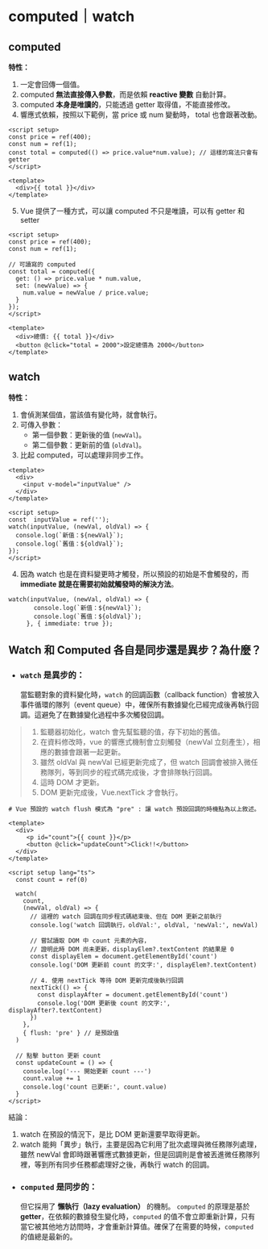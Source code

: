# computed｜watch

<h2>computed</h2>

<b>特性：</b>

1.  一定會回傳一個值。
2.  computed **無法直接傳入參數**，而是依賴 **reactive 變數** 自動計算。
3.  computed **本身是唯讀的**，只能透過 getter 取得值，不能直接修改。
4.  響應式依賴，按照以下範例，當 price 或 num 變動時， total 也會跟著改動。

```
<script setup>
const price = ref(400);
const num = ref(1);
const total = computed(() => price.value*num.value); // 這樣的寫法只會有 getter
</script>

<template>
  <div>{{ total }}</div>
</template>

```

5. Vue 提供了一種方式，可以讓 computed 不只是唯讀，可以有 getter 和 setter

```
<script setup>
const price = ref(400);
const num = ref(1);

// 可讀寫的 computed
const total = computed({
  get: () => price.value * num.value,
  set: (newValue) => {
    num.value = newValue / price.value;
  }
});
</script>

<template>
  <div>總價: {{ total }}</div>
  <button @click="total = 2000">設定總價為 2000</button>
</template>
```

## watch

<b>特性：</b>

1. 會偵測某個值，當該值有變化時，就會執行。
2. 可傳入參數：
   - 第一個參數：更新後的值 (`newVal`)。
   - 第二個參數：更新前的值 (`oldVal`)。
3. 比起 computed，可以處理非同步工作。

```
<template>
  <div>
    <input v-model="inputValue" />
  </div>
</template>

<script setup>
const  inputValue = ref('');
watch(inputValue, (newVal, oldVal) => {
  console.log(`新值：${newVal}`);
  console.log(`舊值：${oldVal}`);
});
</script>
```

4. 因為 watch 也是在資料變更時才觸發，所以預設的初始是不會觸發的，而 **immediate 就是在需要初始就觸發時的解決方法**。

```
watch(inputValue, (newVal, oldVal) => {
       console.log(`新值：${newVal}`);
       console.log(`舊值：${oldVal}`);
     }, { immediate: true });
```

## **Watch 和 Computed 各自是同步還是異步？為什麼？**

- ### `watch` 是異步的：
  當監聽對象的資料變化時，`watch` 的回調函數（callback function）會被放入事件循環的隊列（event queue）中，確保所有數據變化已經完成後再執行回調。這避免了在數據變化過程中多次觸發回調。

> 1. 監聽器初始化，watch 會先幫監聽的值，存下初始的舊值。
> 2. 在資料修改時，vue 的響應式機制會立刻觸發（newVal 立刻產生），相應的數據會跟著一起更新。
> 3. 雖然 oldVal 與 newVal 已經更新完成了，但 watch 回調會被排入微任務隊列，等到同步的程式碼完成後，才會排隊執行回調。
> 4. 這時 DOM 才更新。
> 5. DOM 更新完成後，Vue.nextTick 才會執行。

```
# Vue 預設的 watch flush 模式為 "pre" : 讓 watch 預設回調的時機點為以上敘述。

<template>
  <div>
     <p id="count">{{ count }}</p>
     <button @click="updateCount">Click!!</button>
  </div>
</template>

<script setup lang="ts">
  const count = ref(0)

  watch(
    count,
    (newVal, oldVal) => {
      // 這裡的 watch 回調在同步程式碼結束後、但在 DOM 更新之前執行
      console.log('watch 回調執行，oldVal:', oldVal, 'newVal:', newVal)

      // 嘗試讀取 DOM 中 count 元素的內容，
      // 證明此時 DOM 尚未更新，displayElem?.textContent 的結果是 0
      const displayElem = document.getElementById('count')
      console.log('DOM 更新前 count 的文字:', displayElem?.textContent)

      // 4. 使用 nextTick 等待 DOM 更新完成後執行回調
      nextTick(() => {
        const displayAfter = document.getElementById('count')
        console.log('DOM 更新後 count 的文字:', displayAfter?.textContent)
      })
    },
    { flush: 'pre' } // 是預設值
  )

  // 點擊 button 更新 count
  const updateCount = () => {
    console.log('--- 開始更新 count ---')
    count.value += 1
    console.log('count 已更新:', count.value)
  }
</script>
```

結論：

1. watch 在預設的情況下，是比 DOM 更新還要早取得更新。
2. watch 能夠「異步」執行，主要是因為它利用了批次處理與微任務隊列處理，雖然 newVal 會即時跟著響應式數據更新，但是回調則是會被丟進微任務隊列裡，等到所有同步任務都處理好之後，再執行 watch 的回調。

- ### `computed` 是同步的：
  但它採用了 **懶執行（lazy evaluation）** 的機制。
  `computed` 的原理是基於 **getter**，在依賴的數據發生變化時，`computed` 的值不會立即重新計算，只有當它被其他地方訪問時，才會重新計算值。確保了在需要的時候，`computed` 的值總是最新的。
